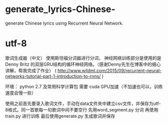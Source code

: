 # generate_lyrics-Chinese-
generate Chinese lyrics using Recurrent Neural Network.

# utf-8

歌词生成器（中文）
使用斯坦福分词器进行分词，
神经网络训练部分是使用的是Denny Britz 的双层GRU结构的循环神经网络。（感谢Denny先生在博客中的细心讲解，帮我完成了作业）
( http://www.wildml.com/2015/09/recurrent-neural-networks-tutorial-part-1-introduction-to-rnns/ )  

环境： python 2.7 及常用科学计算包
需要 cuda GPU加速（不加速也可以，训练速度会慢一些）


使用之前首先要录入歌词文件，手动在data文件夹中建立csv文件，并保存为utf-8格式。同一首歌每一句歌词中间不要空行
先用word_segment.py 分词
再使用train.py 进行训练
最后使用generate.py 生成歌词并保存

